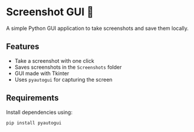 # Screenshot GUI 📸

A simple Python GUI application to take screenshots and save them locally.

## Features
- Take a screenshot with one click
- Saves screenshots in the `Screenshots` folder
- GUI made with Tkinter
- Uses `pyautogui` for capturing the screen

## Requirements
Install dependencies using:
```bash
pip install pyautogui
